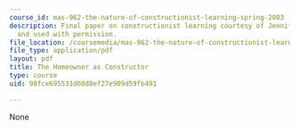 ```yaml
---
course_id: mas-962-the-nature-of-constructionist-learning-spring-2003
description: Final paper on constructionist learning courtesy of Jennifer Beaudin
  and used with permission.
file_location: /coursemedia/mas-962-the-nature-of-constructionist-learning-spring-2003/98fce695531d08d8ef27e909d59fb491_final.pdf
file_type: application/pdf
layout: pdf
title: The Homeowner as Constructor
type: course
uid: 98fce695531d08d8ef27e909d59fb491

---
```

None